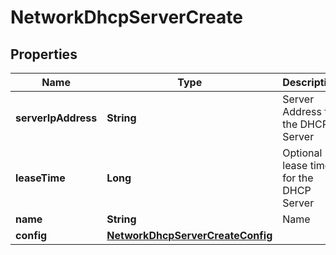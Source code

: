 

# NetworkDhcpServerCreate

## Properties

Name | Type | Description | Notes
------------ | ------------- | ------------- | -------------
**serverIpAddress** | **String** | Server Address for the DHCP Server | 
**leaseTime** | **Long** | Optional lease time for the DHCP Server | 
**name** | **String** | Name | 
**config** | [**NetworkDhcpServerCreateConfig**](NetworkDhcpServerCreateConfig.md) |  | 



